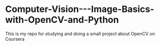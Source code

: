 # Computer-Vision---Image-Basics-with-OpenCV-and-Python
This is my repo for studying and doing a small project about OpenCV on Coursera
